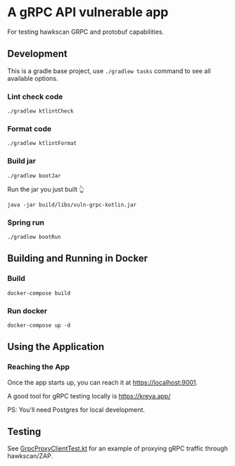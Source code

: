 # A gRPC API vulnerable app

For testing hawkscan GRPC and protobuf capabilities.


## Development

This is a gradle base project, use `./gradlew tasks` command to see all available options.

### Lint check code
```shell
./gradlew ktlintCheck
```

### Format code
```shell
./gradlew ktlintFormat
```

### Build jar
```shell
./gradlew bootJar 
```
Run the jar you just built 👆
```shell
java -jar build/libs/vuln-grpc-kotlin.jar
```

### Spring run
```shell
./gradlew bootRun
```

## Building and Running in Docker

### Build
```shell script
docker-compose build
```

### Run docker
```shell script
docker-compose up -d
```

## Using the Application

### Reaching the App

Once the app starts up, you can reach it at [https://localhost:9001](https://localhost:9001).

A good tool for gRPC testing locally is https://kreya.app/

PS: You'll need Postgres for local development. 

## Testing

See [GrpcProxyClientTest.kt](src/test/kotlin/hawk/test/GrpcProxyClientTest.kt) 
for an example of proxying gRPC traffic through hawkscan/ZAP. 


